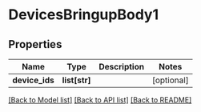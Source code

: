 # DevicesBringupBody1

## Properties
Name | Type | Description | Notes
------------ | ------------- | ------------- | -------------
**device_ids** | **list[str]** |  | [optional] 

[[Back to Model list]](../README.md#documentation-for-models) [[Back to API list]](../README.md#documentation-for-api-endpoints) [[Back to README]](../README.md)

